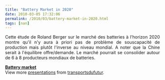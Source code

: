 ```yaml
---
title: "Battery Market in 2020"
date: 2010-03-05 17:32:06
permalink: /2010/03/battery-market-in-2020.html
tags: [nan]
---
```


<p style="text-align: justify">Cette étude de Roland Berger sur le marché des batteries à l'horizon 2020 montre qu'il n'y aura à priori pas de problème de souscapacité de production mais plutôt l'inverse au niveau mondial. A noter que la Chine serait à l'équilibre offre/demande. Le marché pourrait se consolider autour de 6 à 8 producteurs mondiaux de batteries.</p> <div style="text-align: justify"> <div id="__ss_3344944"><strong><a href="http://www.slideshare.net/transportsdufutur/battery-market" title="Battery market">Battery market</a></strong>   <div>View more <a href="http://www.slideshare.net/">presentations</a> from <a href="http://www.slideshare.net/transportsdufutur">transportsdufutur</a>.</div></div></div>
